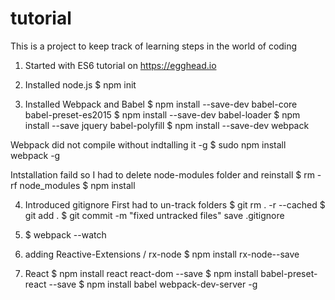 # tutorial
This is a project to keep track of learning steps in the world of coding

1. Started with ES6 tutorial on https://egghead.io
2. Installed node.js 
$ npm init

3. Installed Webpack and Babel
$ npm install --save-dev babel-core babel-preset-es2015
$ npm install --save-dev babel-loader
$ npm install --save jquery babel-polyfill
$ npm install --save-dev webpack

Webpack did not compile without indtalling it -g
$ sudo npm install webpack -g

Intstallation faild so I had to delete node-modules folder and reinstall
$ rm -rf node_modules
$ npm install

4. Introduced gitignore
First had to un-track folders
$ git rm . -r --cached
$ git add .
$ git commit -m "fixed untracked files"
save .gitignore

5. $ webpack --watch

6. adding Reactive-Extensions / rx-node 
$ npm install rx-node--save

7. React 
$ npm install react react-dom --save
$ npm install babel-preset-react --save
$ npm install babel webpack-dev-server -g